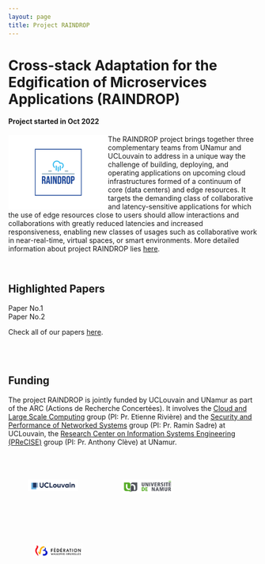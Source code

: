 ```yaml
---
layout: page
title: Project RAINDROP
---
```


<h1>Cross-stack Adaptation for the Edgification of Microservices Applications (RAINDROP)</h1>

<h4>Project started in Oct 2022</h4>

<a><img src="/images/raindrop-logo.png" height="40%" width="40%" style="float: left;"></a>The RAINDROP project brings together three complementary teams from UNamur and UCLouvain to address in a unique way the challenge of building, deploying, and operating applications on upcoming cloud infrastructures formed of a continuum of core (data centers) and edge resources. It targets the demanding class of collaborative and latency-sensitive applications for which the use of edge resources close to users should allow interactions and collaborations with greatly reduced latencies and increased responsiveness, enabling new classes of usages such as collaborative work in near-real-time, virtual spaces, or smart environments. More detailed information about project RAINDROP lies [here](/Project_Description).

<br/>



<h2>Highlighted Papers</h2>

  Paper No.1
  <br/>
  Paper No.2

Check all of our papers [here](/Published_Papers).


<br/>
<br/>

<h2>Funding</h2>

<div class="container">
  The project RAINDROP is jointly funded by UCLouvain and UNamur as part of the ARC (Actions de Recherche Concertées). It involves the <a href="https://cloudlargescale-uclouvain.github.io/">Cloud and Large Scale Computing</a> group (PI: Pr. Etienne Rivière) and the <a href="https://secperf-uclouvain.bitbucket.io/">Security and Performance of Networked Systems</a> group (PI: Pr. Ramin Sadre) at UCLouvain, the <a href="https://www.unamur.be/en/precise/">Research Center on Information Systems Engineering (PReCISE)</a> group (PI: Pr. Anthony Clève) at UNamur.

</div>

<br/>


<div>
  <img src="/images/logo_UCLouvain_small.jpg" height="20%" width="20%" style="float: left; margin: 50px 40px; vertical-align: top">
  <img src="/images/logo_UNamur_small.png" height="20%" width="20%" style="float: left; margin: 50px 50px; vertical-align: top">
  <img src="/images/logo_fwb.jpg" height="20%" width="20%" style="float: left; margin: 50px 50px; vertical-align: top">
</div>

<br/>
<br/>